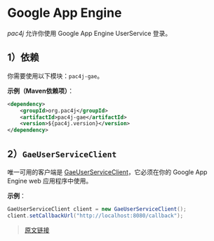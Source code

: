 # Google App Engine

*pac4j* 允许你使用 Google App Engine UserService 登录。

## 1）依赖

你需要使用以下模块：`pac4j-gae`。

**示例（Maven依赖项）**：

```xml
<dependency>
    <groupId>org.pac4j</groupId>
    <artifactId>pac4j-gae</artifactId>
    <version>${pac4j.version}</version>
</dependency>
```

## 2）`GaeUserServiceClient`

唯一可用的客户端是 [GaeUserServiceClient](https://github.com/pac4j/pac4j/blob/master/pac4j-gae/src/main/java/org/pac4j/gae/client/GaeUserServiceClient.java)，它必须在你的 Google App Engine web 应用程序中使用。

**示例**：

```java
GaeUserServiceClient client = new GaeUserServiceClient();
client.setCallbackUrl("http://localhost:8080/callback");
```

> [原文链接](https://www.pac4j.org/docs/clients/google-app-engine.html)
